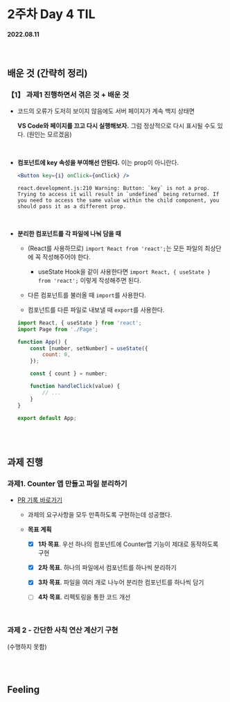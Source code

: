# 2주차 Day 4 TIL

#### 2022.08.11

<br/>

## 배운 것 (간략히 정리)

### 【1】 과제1 진행하면서 겪은 것 + 배운 것

- 코드의 오류가 도저히 보이지 않음에도 서버 페이지가 계속 백지 상태면  

    <strong>VS Code와 페이지를 끄고 다시 실행해보자.</strong> 그럼 정상적으로 다시 표시될 수도 있다. (원인는 모르겠음)

<br/>

- <strong>컴포넌트에 key 속성을 부여해선 안된다.</strong> 이는 prop이 아니란다.

    ```jsx
    <Button key={i} onClick={onClick} />
    ```

    ```
    react.development.js:210 Warning: Button: `key` is not a prop. Trying to access it will result in `undefined` being returned. If you need to access the same value within the child component, you should pass it as a different prop.
    ```

<br/>

- <strong>분리한 컴포넌트를 각 파일에 나눠 담을 때</strong>

    - (React를 사용하므로) <code>import React from 'react';</code>는 모든 파일의 최상단에 꼭 작성해주어야 한다.

        - useState Hook을 같이 사용한다면 <code>import React, { useState } from 'react';</code> 이렇게 작성해주면 된다.

    - 다른 컴포넌트를 불러올 때 <code>import</code>를 사용한다.

    - 컴포넌트를 다른 파일로 내보낼 때 <code>export</code>를 사용한다.


    ```jsx
    import React, { useState } from 'react';
    import Page from './Page';

    function App() {
        const [number, setNumber] = useState({
            count: 0,
        });

        const { count } = number;

        function handleClick(value) {
            // ...
        }
    }

    export default App;
    ```

<br/><br/>

## 과제 진행

### 과제1. Counter 앱 만들고 파일 분리하기

- <a href="https://github.com/CodeSoom/react-week2-assignment-1/pull/173">PR 기록 바로가기</a>

    - 과제의 요구사항을 모두 만족하도록 구현하는데 성공했다.

    - <strong>목표 계획</strong>

        - [x] <strong>1차 목표</strong>. 우선 하나의 컴포넌트에 Counter앱 기능이 제대로 동작하도록 구현

        - [x] <strong>2차 목표</strong>. 하나의 파일에서 컴포넌트를 하나씩 분리하기

        - [x] <strong>3차 목표</strong>. 파일을 여러 개로 나누어 분리한 컴포넌트를 하나씩 담기

        - [ ] <strong>4차 목표</strong>. 리펙토링을 통한 코드 개선

<br/>

### 과제 2 - 간단한 사칙 연산 계산기 구현

(수행하지 못함)

<br/><br/>

## Feeling